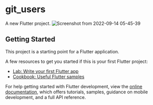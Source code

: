 # git_users

A new Flutter project.
![Screenshot from 2022-09-14 05-45-39](https://user-images.githubusercontent.com/92242259/190031805-9ab44d02-3685-4651-bc70-f1a885e2108a.png)


## Getting Started

This project is a starting point for a Flutter application.

A few resources to get you started if this is your first Flutter project:

- [Lab: Write your first Flutter app](https://docs.flutter.dev/get-started/codelab)
- [Cookbook: Useful Flutter samples](https://docs.flutter.dev/cookbook)

For help getting started with Flutter development, view the
[online documentation](https://docs.flutter.dev/), which offers tutorials,
samples, guidance on mobile development, and a full API reference.
